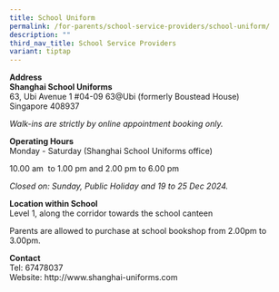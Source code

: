 ```yaml
---
title: School Uniform
permalink: /for-parents/school-service-providers/school-uniform/
description: ""
third_nav_title: School Service Providers
variant: tiptap
---
```

<p><strong>Address</strong>
<br><strong>Shanghai School Uniforms</strong>
<br>63, Ubi Avenue 1 #04-09 63@Ubi (formerly Boustead House)
<br>Singapore 408937</p>
<p><em>Walk-ins are strictly by online appointment booking only.</em>
</p>
<p><strong>Operating Hours</strong>
<br>Monday - Saturday (Shanghai School Uniforms office)</p>
<p>10.00 am&nbsp; to 1.00 pm and 2.00 pm to 6.00 pm</p>
<p><em>Closed on: Sunday, Public Holiday and 19 to 25 Dec 2024.</em>
</p>
<p><strong>Location within School</strong>
<br>Level 1, along the corridor towards the school canteen</p>
<p>Parents are allowed to purchase at school bookshop from 2.00pm to 3.00pm.</p>
<p><strong>Contact</strong>
<br>Tel: 67478037
<br>Website: http://www.shanghai-uniforms.com</p>